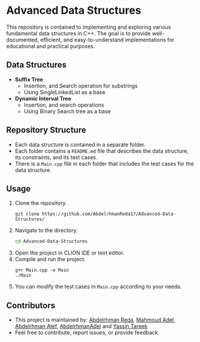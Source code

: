 # Advanced Data Structures
This repository is contained to implementing and exploring various fundamental data structures in C++. The goal is to provide well-documented, efficient, and easy-to-understand implementations for educational and practical purposes.
## Data Structures
- **Suffix Tree**
  - Insertion, and Search operation for substrings
  - Using SingleLinkedList as a base
- **Dynamic Interval Tree** 
  - Insertion, and search operations 
  - Using Binary Search tree as a base

## Repository Structure
- Each data structure is contained in a separate folder.
- Each folder contains a `README.md` file that describes the data structure, its constraints, and its test cases.
- There is a `Main.cpp` file in each folder that includes the test cases for the data structure.

## Usage
1. Clone the repository.
    ```
    git clone https://github.com/AbdelrhmanReda17/Advanced-Data-Structures/
    ```
2. Navigate to the directory.
    ```bash
    cd Advanced-Data-Structures
    ```
3. Open the project in CLION IDE or text editor.
4. Compile and run the project.
    ```gitexclude
    g++ Main.cpp -o Main
    ./Main
    ```
5. You can modify the test cases in `Main.cpp` according to your needs.
## Contributors
- This project is maintained by: [Abdelrhman Reda](https://github.com/AbdelrhmanReda17), [Mahmoud Adel](https://github.com/DarkenSoda), [Abdelrhman Atef](https://github.com/AbdoMan19), [AbdelrhmanAdel](https://github.com/TheOnlyMonster) and [Yassin Tareek](https://github.com/YassinTarekHelmy)
- Feel free to contribute, report issues, or provide feedback
